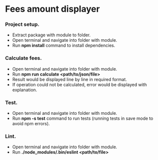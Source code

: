 # Fees amount displayer

### Project setup.
   - Extract package with module to folder.
   - Open terminal and navigate into folder with module.
   - Run **npm install** command to install dependencies.

### Calculate fees.
   - Open terminal and navigate into folder with module.
   - Run **npm run calculate <path/to/json/file>**
   - Result would be displayed line by line in required format.
   - If operation could not be calculated, error would be displayed with explanation.
    
### Test.
   - Open terminal and navigate into folder with module.
   - Run **npm -s test** command to run tests (running tests in save mode to avoid npm errors).
  
### Lint.
   - Open terminal and navigate into folder with module.
   - Run **./node_modules/.bin/eslint <path/to/file>**